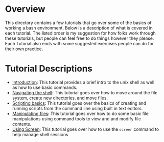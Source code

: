 # Overview #
This directory contains a few tutorials that go over some of the basics of working a bash environment. Below is a description of what is covered in each tutorial. The listed order is my suggestion for how folks work through these tutorials, but people can feel free to do things however they please. Each Tutorial also ends with some suggested exercises people can do for their own practice. 


# Tutorial Descriptions #
- [Introduction](Introduction.md): This tutorial provides a brief intro to the unix shell as well as how to use basic commands.
- [Navigating the shell](Navigating_the_shell.md): This tutorial goes over how to move around the file system, create new directories, and move files.
- [Scripting basics](Scripting_basics.md): This tutorial goes over the basics of creating and running scripts from the command line using built in text editors.
- [Manipulating files](Manipulating_files.md): This tutorial goes over how to do some basic file manipulations using command tools to view and and modify file contents.
- [Using Screen](Using_Screen.md): This tutorial goes over how to use the `screen` command to help manage shell sessions
